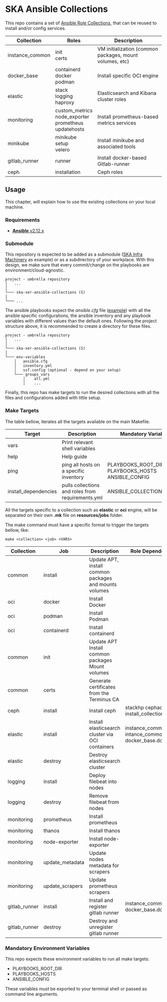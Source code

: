 # SKA Ansible Collections

This repo contains a set of [Ansible Role Collections](https://docs.ansible.com/ansible/latest/user_guide/collections_using.html), that can be reused to install and/or config services.


| Collection            | Roles                                 | Description                                               |
| --------------------- | --------------------------------------| ----------------------------------------------------------|
| instance_common       | init <br> certs                       | VM initialization (common packages, mount volumes, etc)   |
| docker_base           | containerd <br> docker <br> podman    | Install specific OCI engine                               |
| elastic               | stack <br> logging <br> haproxy       | Elasticsearch and Kibana cluster roles                    |
| monitoring            | custom_metrics <br> node_exporter <br> prometheus <br> updatehosts | Install prometheus-based metrics services |
| minikube              | minikube <br> setup <br> velero        | Install minikube and associated tools                    |
| gitlab_runner         | runner                                 | Install docker-based Gitlab-runner                       |
| ceph                  | installation                          | Ceph roles                                                |

## Usage

This chapter, will explain how to use the existing collections on your local machine.

### Requirements

* [**Ansible** v2.12.x](https://docs.ansible.com/ansible/latest/installation_guide/intro_installation.html)

### Submodule

This repository is expected to be added as a submodule ([SKA Infra Machinery](https://gitlab.com/ska-telescope/sdi/ska-ser-infra-machinery)
as example) or as a subdirectory of your workplace. With this design, we make sure that every commit/change on the
playbooks are environment/cloud-agnostic.


```
project - umbrella repository
│   ...  
│
└─── ska-ser-ansible-collections (S)
│   
└─── ...
```

The ansible playbooks expect the *ansible.cfg* file ([example](https://gitlab.com/ska-telescope/sdi/ska-ser-infra-machinery/-/blob/e2531bfb5a4bc8600e29b2c2c00b024fcadb0794/environments/stfc-techops/installation/ansible.cfg)) 
with all the ansible specific configurations, the ansible inventory and any playbook 
variables with different values than the default ones. 
Following the project structure above, it is recommended to create a directory for these files.

```
project - umbrella repository
│   ...  
│
└─── ska-ser-ansible-collections (S)
│   
└─── env-variables
    │   ansible.cfg
    │   inventory.yml
    │   ssf.config (optional - depend on your setup)
    └─── groups_vars
        │    all.yml
        │    ...
```

Finally, this repo has make targets to run the desired collections with all the files and configurations added with
little setup.

### Make Targets

The table bellow, iterates all the targets available on the main Makefile. 

| Target                | Description                                       | Mandatory Variables                                         |
|-----------------------|---------------------------------------------------|-------------------------------------------------------------|
| vars                  | Print relevant shell variables                    |                                                             |
| help                  | Help guide                                        |                                                             |
| ping                  | ping all hosts on a specific inventory            | PLAYBOOKS_ROOT_DIR <br> PLAYBOOKS_HOSTS <br> ANSIBLE_CONFIG |
| install_dependencies  | pulls collections and roles from requirements.yml | ANSIBLE_COLLECTIONS_PATHS                                   |

All the targets specific to a collection such as **elastic** or **oci** engine, 
will be separated on their own **.mk** file on **resources/jobs** folder.

The make command must have a specific format to trigger the targets bellow, like:

```
make <collection> <job> <VARS>
```

| Collection | Job        | Description                                                | Role Dependency                                |
|------------|------------|------------------------------------------------------------|----------------------------------------------- |
| common     | install    | Update APT, install common packages and mounts volumes     |                                                |
| oci        | docker     | Install Docker                                             |                                                |
| oci        | podman     | Install Podman                                             |                                                |
| oci        | containerd | Install containerd                                         |                                                |
| common     | init       | Update APT <br> Install common packages <br> Mount volumes |                                                |
| common     | certs      | Generate certificates from the Terminus CA                 |                                                |
| ceph       | install    | Install ceph                                               | stackhp cephadm (run install_collections)      |
| elastic    | install    | Install elasticsearch cluster via OCI containers           | instance_common.init <br> intance_common.certs <br> docker_base.docker  |
| elastic    | destroy    | Destroy elasticsearch cluster                              |                                                |
| logging    | install    | Deploy filebeat into nodes                                 |                                                |
| logging    | destroy    | Remove filebeat from nodes                                 |                                                |
| monitoring    | prometheus       | Install prometheus                                |                                                |
| monitoring    | thanos           | Install thanos                                    |                                                |
| monitoring    | node-exporter    | Install node-exporter                             |                                                |
| monitoring    | update_metadata  | Update nodes metadata for scrapers                |                                                |
| monitoring    | update_scrapers  | Update prometheus scrapers                        |                                                |
| gitlab_runner | install  | Install and register gitlab runner                        |  instance_common.init <br> docker_base.docker  |
| gitlab_runner | destroy  | Destroy and unregister gitlab runner                      |                                                |

### Mandatory Environment Variables

This repo expects these environment variables to run all make targets:
* PLAYBOOKS_ROOT_DIR
* PLAYBOOKS_HOSTS
* ANSIBLE_CONFIG

These variables must be exported to your terminal shell or passed as 
command line arguments.
